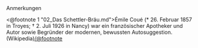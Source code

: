 <div class="anmerkungen">Anmerkungen</div>

<@footnote 1 "02_Das Schettler-Bräu.md">Émile Coué (* 26. Februar 1857 in Troyes; † 2. Juli 1926 in Nancy) war ein französischer Apotheker und Autor sowie Begründer der modernen, bewussten Autosuggestion. (Wikipedia)</@footnote>

